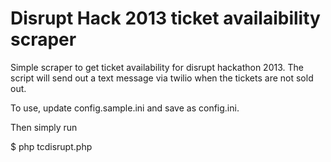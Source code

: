 Disrupt Hack 2013 ticket availaibility scraper
==============================================
Simple scraper to get ticket availability for disrupt hackathon 2013. The script will send out a text message via twilio when the tickets are not sold out.

To use, update config.sample.ini and save as config.ini.

Then simply run

$ php tcdisrupt.php
